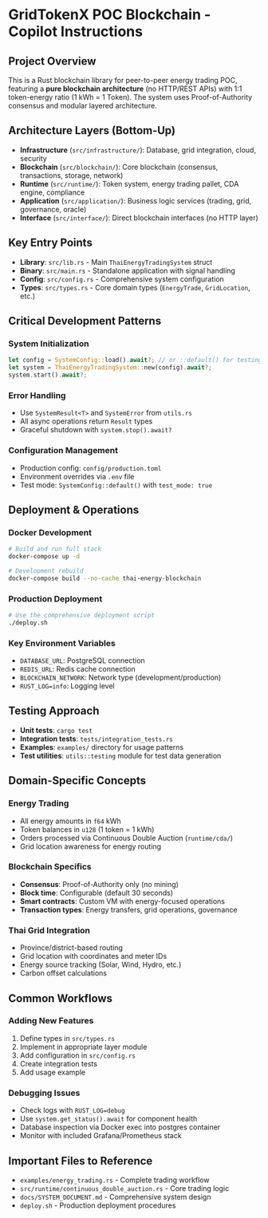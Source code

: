 # GridTokenX POC Blockchain - Copilot Instructions

## Project Overview

This is a Rust blockchain library for peer-to-peer energy trading POC, featuring a **pure blockchain architecture** (no HTTP/REST APIs) with 1:1 token-energy ratio (1 kWh = 1 Token). The system uses Proof-of-Authority consensus and modular layered architecture.

## Architecture Layers (Bottom-Up)

- **Infrastructure** (`src/infrastructure/`): Database, grid integration, cloud, security
- **Blockchain** (`src/blockchain/`): Core blockchain (consensus, transactions, storage, network) 
- **Runtime** (`src/runtime/`): Token system, energy trading pallet, CDA engine, compliance
- **Application** (`src/application/`): Business logic services (trading, grid, governance, oracle)
- **Interface** (`src/interface/`): Direct blockchain interfaces (no HTTP layer)

## Key Entry Points

- **Library**: `src/lib.rs` - Main `ThaiEnergyTradingSystem` struct
- **Binary**: `src/main.rs` - Standalone application with signal handling
- **Config**: `src/config.rs` - Comprehensive system configuration
- **Types**: `src/types.rs` - Core domain types (`EnergyTrade`, `GridLocation`, etc.)

## Critical Development Patterns

### System Initialization
```rust
let config = SystemConfig::load().await?; // or ::default() for testing
let system = ThaiEnergyTradingSystem::new(config).await?;
system.start().await?;
```

### Error Handling
- Use `SystemResult<T>` and `SystemError` from `utils.rs`
- All async operations return `Result` types
- Graceful shutdown with `system.stop().await?`

### Configuration Management
- Production config: `config/production.toml` 
- Environment overrides via `.env` file
- Test mode: `SystemConfig::default()` with `test_mode: true`

## Deployment & Operations

### Docker Development
```bash
# Build and run full stack
docker-compose up -d

# Development rebuild
docker-compose build --no-cache thai-energy-blockchain
```

### Production Deployment
```bash
# Use the comprehensive deployment script
./deploy.sh
```

### Key Environment Variables
- `DATABASE_URL`: PostgreSQL connection
- `REDIS_URL`: Redis cache connection  
- `BLOCKCHAIN_NETWORK`: Network type (development/production)
- `RUST_LOG=info`: Logging level

## Testing Approach

- **Unit tests**: `cargo test`
- **Integration tests**: `tests/integration_tests.rs`
- **Examples**: `examples/` directory for usage patterns
- **Test utilities**: `utils::testing` module for test data generation

## Domain-Specific Concepts

### Energy Trading
- All energy amounts in `f64` kWh
- Token balances in `u128` (1 token = 1 kWh)
- Orders processed via Continuous Double Auction (`runtime/cda/`)
- Grid location awareness for energy routing

### Blockchain Specifics
- **Consensus**: Proof-of-Authority only (no mining)
- **Block time**: Configurable (default 30 seconds)
- **Smart contracts**: Custom VM with energy-focused operations
- **Transaction types**: Energy transfers, grid operations, governance

### Thai Grid Integration
- Province/district-based routing
- Grid location with coordinates and meter IDs
- Energy source tracking (Solar, Wind, Hydro, etc.)
- Carbon offset calculations

## Common Workflows

### Adding New Features
1. Define types in `src/types.rs`
2. Implement in appropriate layer module
3. Add configuration in `src/config.rs` 
4. Create integration tests
5. Add usage example

### Debugging Issues
- Check logs with `RUST_LOG=debug`
- Use `system.get_status().await` for component health
- Database inspection via Docker exec into postgres container
- Monitor with included Grafana/Prometheus stack

## Important Files to Reference
- `examples/energy_trading.rs` - Complete trading workflow
- `src/runtime/continuous_double_auction.rs` - Core trading logic
- `docs/SYSTEM_DOCUMENT.md` - Comprehensive system design
- `deploy.sh` - Production deployment procedures
